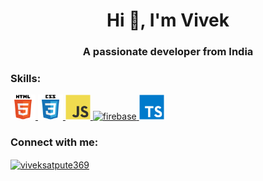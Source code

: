 <h1 align="center">Hi 👋, I'm Vivek</h1>
<h3 align="center">A passionate developer from India</h3>
<h3 align="left">Skills:</h3>
<p align="left">   <a href="https://www.w3.org/html/" target="_blank" rel="noreferrer"> <img      src="https://raw.githubusercontent.com/devicons/devicon/master/icons/html5/html5-original-wordmark.svg" alt="html5" width="40" height="40" /> </a>  <a href="https://www.w3schools.com/css/" target="_blank" rel="noreferrer"> <img      src="https://raw.githubusercontent.com/devicons/devicon/master/icons/css3/css3-original-wordmark.svg" alt="css3" width="40" height="40" /> </a>  <a href="https://developer.mozilla.org/en-US/
docs/Web/JavaScript" target="_blank" rel="noreferrer"><img src="https://raw.githubusercontent.com/devicons/devicon/master/icons/javascript/javascript-original.svg" alt="javascript" width="40" height="40" /> </a>  <!--a href="https://angular.io" target="_blank" rel="noreferrer"> <img          src="https://angular.io/assets/images/logos/angular/angular.svg" alt="angular" width="40" height="40" /> </a-->  <a href="https://firebase.google.com/" target="_blank" rel="noreferrer"> <img src="https://www.vectorlogo.zone/logos/firebase/firebase-icon.svg" alt="firebase" width="40" height="40" /> </a>  <!--a href="https://www.w3schools.com/cpp/" target="_blank" rel="noreferrer"> <img          src="https://raw.githubusercontent.com/devicons/devicon/master/icons/cplusplus/cplusplus-original.svg" alt="cplusplus" width="40" height="40" /></a-->  <!--a href="https://dotnet.microsoft.com/" target="_blank" rel="noreferrer"> <img src="https://raw.githubusercontent.com/devicons/devicon/master/icons/dot-net/dot-net-original-wordmark.svg" alt="dotnet" width="40" height="40"/> </a-->  <!--a href="https://www.w3schools.com/cs/" target="_blank" rel="noreferrer"> <img        src="https://raw.githubusercontent.com/devicons/devicon/master/icons/csharp/csharp-original.svg" alt="csharp" width="40" height="40" /> </a-->  <!--a href="https://nodejs.org" target="_blank" rel="noreferrer"> <img src="https://raw.githubusercontent.com/devicons/devicon/master/icons/nodejs/nodejs-original-wordmark.svg" alt="nodejs" width="40" height="40" /> </a-->   <a href="https://www.typescriptlang.org/" target="_blank" rel="noreferrer"> <img  src="https://raw.githubusercontent.com/devicons/devicon/master/icons/typescript/typescript-original.svg" alt="typescript" width="40" height="40" /> </a> 

<h3 align="left">Connect with me:</h3>
<p align="left">
   <a href="https://linkedin.com/in/viveksatpute369" target="blank"><img align="center" src="https://raw.githubusercontent.com/rahuldkjain/github-profile-readme-generator/master/src/images/icons/Social/linked-in-alt.svg" alt="viveksatpute369" height="30" width="40" /></a>
</p>
